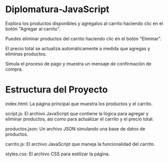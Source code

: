 # Diplomatura-JavaScript

Explora los productos disponibles y agrégalos al carrito haciendo clic en el botón "Agregar al carrito".

Puedes eliminar productos del carrito haciendo clic en el botón "Eliminar".

El precio total se actualiza automáticamente a medida que agregas y eliminas productos.

Simula el proceso de pago y muestra un mensaje de confirmación de compra.

# Estructura del Proyecto
index.html: La página principal que muestra los productos y el carrito.

script.js: El archivo JavaScript que contiene la lógica para agregar y eliminar productos, así como para actualizar el carrito y el precio total.

productos.json: Un archivo JSON simulando una base de datos de productos.

carrito.js: El archivo JavaScript que maneja la funcionalidad del carrito.

styles.css: El archivo CSS para estilizar la página.